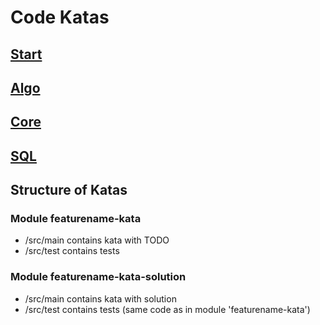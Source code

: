 Code Katas
==========

## [Start](start)


## [Algo](algo)


## [Core](core)


## [SQL](sql)


Structure of Katas
------------------

### Module featurename-kata
* /src/main contains kata with TODO
* /src/test contains tests


### Module featurename-kata-solution
* /src/main contains kata with solution
* /src/test contains tests (same code as in module 'featurename-kata')
